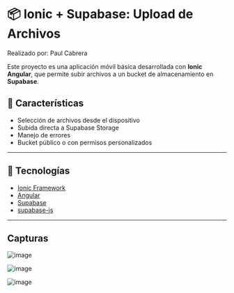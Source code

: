 # 📦 Ionic + Supabase: Upload de Archivos

Realizado por: Paul Cabrera

Este proyecto es una aplicación móvil básica desarrollada con **Ionic Angular**, que permite subir archivos a un bucket de almacenamiento en **Supabase**.

## 🚀 Características

- Selección de archivos desde el dispositivo
- Subida directa a Supabase Storage
- Manejo de errores
- Bucket público o con permisos personalizados

---

## 🧰 Tecnologías

- [Ionic Framework](https://ionicframework.com/)
- [Angular](https://angular.io/)
- [Supabase](https://supabase.com/)
- [supabase-js](https://supabase.com/docs/reference/javascript/introduction)

---
## Capturas

![image](https://github.com/user-attachments/assets/b294bc78-3509-45f1-88ed-0b7ae17ae4cc)

![image](https://github.com/user-attachments/assets/9347ed5e-29d5-438d-94ae-e0a4b91a8eda)

![image](https://github.com/user-attachments/assets/d483d582-59ae-4e48-a8ed-bbb1f75e98a2)

